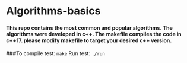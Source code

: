 # Algorithms-basics
#### This repo contains the most common and popular algorithms. The algorithms were developed in c++. The makefile compiles the code in c++17. please modify makefile to target your desired c++ version. 
###To compile test: ```make```
Run test: ```./run```